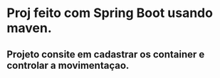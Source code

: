 # Proj feito com Spring Boot usando maven.

## Projeto consite em cadastrar os container e controlar a movimentaçao.
